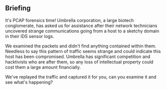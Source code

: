 ## Briefing

It's PCAP forensics time! Umbrella corporation, a large biotech conglomerate, has asked us for assistance after their network technicians uncovered strange communications going from a host to a sketchy domain in their IDS sensor logs.

We examined the packets and didn't find anything contained within them. Needless to say this pattern of traffic seems strange and could indicate this host has been compromised. Umbrella has significant competition and hacktivists who are after them, so any loss of intellectual property could cost them a large amount financially.

We've replayed the traffic and captured it for you, can you examine it and see what's happening?
